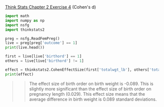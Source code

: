 [Think Stats Chapter 2 Exercise 4](http://greenteapress.com/thinkstats2/html/thinkstats2003.html#toc24) (Cohen's d)

```python
import math
import numpy as np
import nsfg
import thinkstats2

preg = nsfg.ReadFemPreg()
live = preg[preg['outcome'] == 1]
print(live.head())

first = live[live['birthord'] == 1]
others = live[live['birthord'] != 1]

effect = thinkstats2.CohenEffectSize(first['totalwgt_lb'], others['totalwgt_lb'])
print(effect)
```

>> The effect size of birth order on birth weight is -0.089. This is slightly more significant than the effect size of birth order on pregnancy length (0.029). This effect size means that the average difference in birth weight is 0.089 standard deviations.
